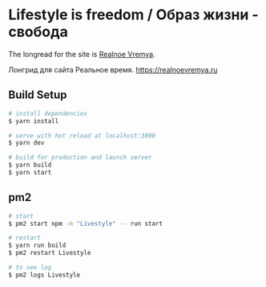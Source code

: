 # Lifestyle is freedom / Образ жизни - свобода   

The longread for the site is [Realnoe Vremya](https://realnoevremya.ru).

Лонгрид для сайта Реальное время. https://realnoevremya.ru

## Build Setup

``` bash
# install dependencies
$ yarn install

# serve with hot reload at localhost:3000
$ yarn dev

# build for production and launch server
$ yarn build
$ yarn start
```
## pm2

```bash
# start
$ pm2 start npm -n "Livestyle" -- run start

# restart
$ yarn run build
$ pm2 restart Livestyle

# to see log
$ pm2 logs Livestyle
```
